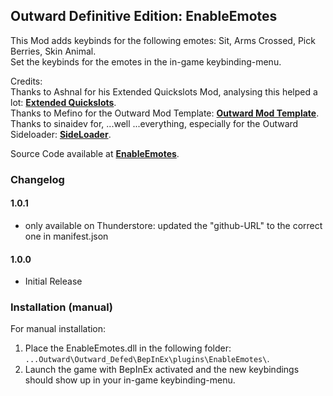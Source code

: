 ## Outward Definitive Edition: EnableEmotes

This Mod adds keybinds for the following emotes: Sit, Arms Crossed, Pick Berries, Skin Animal.  
Set the keybinds for the emotes in the in-game keybinding-menu.

Credits:  
Thanks to Ashnal for his Extended Quickslots Mod, analysing this helped a lot: **[Extended Quickslots](https://www.nexusmods.com/outward/mods/41?tab=description)**.  
Thanks to Mefino for the Outward Mod Template: **[Outward Mod Template](https://github.com/Mefino/OutwardModTemplate)**.  
Thanks to sinaidev for, ...well ...everything, especially for the Outward Sideloader: **[SideLoader](https://outward.thunderstore.io/package/sinai-dev/SideLoader/3.8.4/)**.  


Source Code available at **[EnableEmotes](https://github.com/MadHoek/Outward_Mods/tree/main/OutwardMod_EnableEmotes)**.  

### Changelog  

#### 1.0.1  

* only available on Thunderstore: updated the "github-URL" to the correct one in manifest.json

#### 1.0.0  

* Initial Release

### Installation (manual)

For manual installation:

1. Place the EnableEmotes.dll in the following folder: `...Outward\Outward_Defed\BepInEx\plugins\EnableEmotes\`.
2. Launch the game with BepInEx activated and the new keybindings should show up in your in-game keybinding-menu.